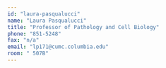 ```yaml
---
id: "laura-pasqualucci"
name: "Laura Pasqualucci"
title: "Professor of Pathology and Cell Biology"
phone: "851-5248"
fax: "n/a"
email: "lp171@cumc.columbia.edu"
room: " 507B"
---
```

